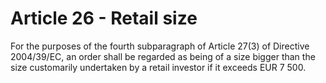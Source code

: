 # Article 26 - Retail size


For the purposes of the fourth subparagraph of Article 27(3) of Directive 2004/39/EC, an order shall be regarded as being of a size bigger than the size customarily undertaken by a retail investor if it exceeds EUR 7 500.
